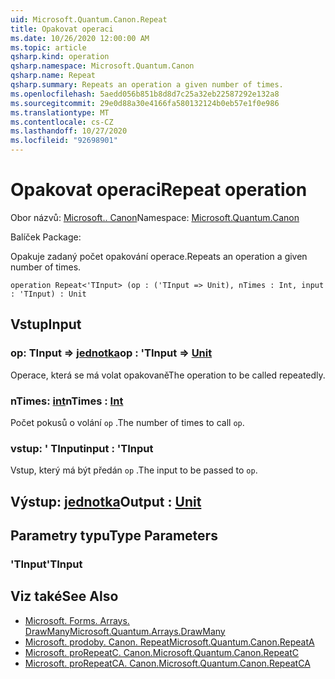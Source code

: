 ```yaml
---
uid: Microsoft.Quantum.Canon.Repeat
title: Opakovat operaci
ms.date: 10/26/2020 12:00:00 AM
ms.topic: article
qsharp.kind: operation
qsharp.namespace: Microsoft.Quantum.Canon
qsharp.name: Repeat
qsharp.summary: Repeats an operation a given number of times.
ms.openlocfilehash: 5aedd056b851b8d8d7c25a32eb22587292e132a8
ms.sourcegitcommit: 29e0d88a30e4166fa580132124b0eb57e1f0e986
ms.translationtype: MT
ms.contentlocale: cs-CZ
ms.lasthandoff: 10/27/2020
ms.locfileid: "92698901"
---
```

# <a name="repeat-operation"></a><span data-ttu-id="e12c3-102">Opakovat operaci</span><span class="sxs-lookup"><span data-stu-id="e12c3-102">Repeat operation</span></span>

<span data-ttu-id="e12c3-103">Obor názvů: [Microsoft.. Canon](xref:Microsoft.Quantum.Canon)</span><span class="sxs-lookup"><span data-stu-id="e12c3-103">Namespace: [Microsoft.Quantum.Canon](xref:Microsoft.Quantum.Canon)</span></span>

<span data-ttu-id="e12c3-104">Balíček [](https://nuget.org/packages/)</span><span class="sxs-lookup"><span data-stu-id="e12c3-104">Package: [](https://nuget.org/packages/)</span></span>


<span data-ttu-id="e12c3-105">Opakuje zadaný počet opakování operace.</span><span class="sxs-lookup"><span data-stu-id="e12c3-105">Repeats an operation a given number of times.</span></span>

```qsharp
operation Repeat<'TInput> (op : ('TInput => Unit), nTimes : Int, input : 'TInput) : Unit
```


## <a name="input"></a><span data-ttu-id="e12c3-106">Vstup</span><span class="sxs-lookup"><span data-stu-id="e12c3-106">Input</span></span>

### <a name="op--tinput--unit"></a><span data-ttu-id="e12c3-107">op: TInput => [jednotka](xref:microsoft.quantum.lang-ref.unit)</span><span class="sxs-lookup"><span data-stu-id="e12c3-107">op : 'TInput => [Unit](xref:microsoft.quantum.lang-ref.unit)</span></span> 

<span data-ttu-id="e12c3-108">Operace, která se má volat opakovaně</span><span class="sxs-lookup"><span data-stu-id="e12c3-108">The operation to be called repeatedly.</span></span>


### <a name="ntimes--int"></a><span data-ttu-id="e12c3-109">nTimes: [int](xref:microsoft.quantum.lang-ref.int)</span><span class="sxs-lookup"><span data-stu-id="e12c3-109">nTimes : [Int](xref:microsoft.quantum.lang-ref.int)</span></span>

<span data-ttu-id="e12c3-110">Počet pokusů o volání `op` .</span><span class="sxs-lookup"><span data-stu-id="e12c3-110">The number of times to call `op`.</span></span>


### <a name="input--tinput"></a><span data-ttu-id="e12c3-111">vstup: ' TInput</span><span class="sxs-lookup"><span data-stu-id="e12c3-111">input : 'TInput</span></span>

<span data-ttu-id="e12c3-112">Vstup, který má být předán `op` .</span><span class="sxs-lookup"><span data-stu-id="e12c3-112">The input to be passed to `op`.</span></span>



## <a name="output--unit"></a><span data-ttu-id="e12c3-113">Výstup: [jednotka](xref:microsoft.quantum.lang-ref.unit)</span><span class="sxs-lookup"><span data-stu-id="e12c3-113">Output : [Unit](xref:microsoft.quantum.lang-ref.unit)</span></span>



## <a name="type-parameters"></a><span data-ttu-id="e12c3-114">Parametry typu</span><span class="sxs-lookup"><span data-stu-id="e12c3-114">Type Parameters</span></span>

### <a name="tinput"></a><span data-ttu-id="e12c3-115">'TInput</span><span class="sxs-lookup"><span data-stu-id="e12c3-115">'TInput</span></span>



## <a name="see-also"></a><span data-ttu-id="e12c3-116">Viz také</span><span class="sxs-lookup"><span data-stu-id="e12c3-116">See Also</span></span>

- [<span data-ttu-id="e12c3-117">Microsoft. Forms. Arrays. DrawMany</span><span class="sxs-lookup"><span data-stu-id="e12c3-117">Microsoft.Quantum.Arrays.DrawMany</span></span>](xref:Microsoft.Quantum.Arrays.DrawMany)
- [<span data-ttu-id="e12c3-118">Microsoft. prodoby. Canon. Repeat</span><span class="sxs-lookup"><span data-stu-id="e12c3-118">Microsoft.Quantum.Canon.RepeatA</span></span>](xref:Microsoft.Quantum.Canon.RepeatA)
- [<span data-ttu-id="e12c3-119">Microsoft. proRepeatC. Canon.</span><span class="sxs-lookup"><span data-stu-id="e12c3-119">Microsoft.Quantum.Canon.RepeatC</span></span>](xref:Microsoft.Quantum.Canon.RepeatC)
- [<span data-ttu-id="e12c3-120">Microsoft. proRepeatCA. Canon.</span><span class="sxs-lookup"><span data-stu-id="e12c3-120">Microsoft.Quantum.Canon.RepeatCA</span></span>](xref:Microsoft.Quantum.Canon.RepeatCA)